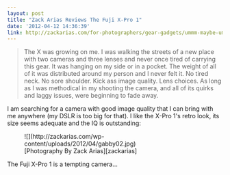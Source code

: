 ```yaml
---
layout: post
title: "Zack Arias Reviews The Fuji X-Pro 1"
date: '2012-04-12 14:36:39'
link: http://zackarias.com/for-photographers/gear-gadgets/ummm-maybe-ummm-yes-fuji-x-pro-1-review/
---
```


> The X was growing on me. I was walking the streets of a new place with two cameras and three lenses and never once tired of carrying this gear. It was hanging on my side or in a pocket. The weight of all of it was distributed around my person and I never felt it. No tired neck. No sore shoulder. Kick ass image quality. Lens choices. As long as I was methodical in my shooting the camera, and all of its quirks and laggy issues, were beginning to fade away.

I am searching  for a camera with good image quality that I can bring with me anywhere (my DSLR is too big for that).
I like the X-Pro 1's retro look, its size seems adequate and the IQ is outstanding:

<figure>
![](http://zackarias.com/wp-content/uploads/2012/04/gabby02.jpg)
<figcaption>[Photography By Zack Arias][zackarias]</figcaption>
</figure>

The Fuji X-Pro 1 is a tempting camera...

[zackarias]: http://zackarias.com/
